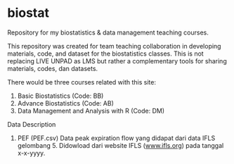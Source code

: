 # biostat
Repository for my biostatistics & data management teaching courses.

This repository was created for team teaching collaboration in developing materials, code, and dataset for the biostatistics classes. This is not replacing LIVE UNPAD as LMS but rather a complementary tools for sharing materials, codes, dan datasets.

There would be three courses related with this site: 
1. Basic Biostatistics (Code: BB)
2. Advance Biostatistics (Code: AB)
3. Data Management and Analysis with R (Code: DM)

Data Description
1. PEF (PEF.csv)
Data peak expiration flow yang didapat dari data IFLS gelombang 5. Didowload dari website IFLS (www.ifls.org) pada tanggal x-x-yyyy.

